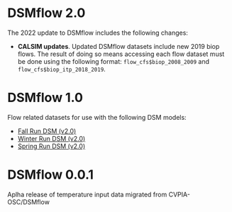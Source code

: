 # DSMflow 2.0

The 2022 update to DSMflow includes the following changes:

* **CALSIM updates**. Updated DSMflow datasets include new 2019 biop flows. The result of
doing so means accessing each flow dataset must be done using the following format: 
`flow_cfs$biop_2008_2009` and `flow_cfs$biop_itp_2018_2019`.

# DSMflow 1.0

Flow related datasets for use with the following DSM models:

* [Fall Run DSM (v2.0)](https://github.com/CVPIA-OSC/fallRunDSM/releases/tag/v2.0)
* [Winter Run DSM (v2.0)](https://github.com/CVPIA-OSC/winterRunDSM/releases/tag/v2.0)
* [Spring Run DSM (v2.0)](https://github.com/CVPIA-OSC/springRunDSM/releases/tag/v2.0)

# DSMflow 0.0.1

Aplha release of temperature input data migrated from CVPIA-OSC/DSMflow


